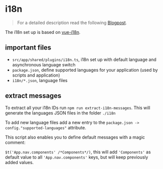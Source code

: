 # i18n
> For a detailed description read the following [Blogpost](http://blog.devcross.net/2018/02/25/effectively-work-with-i18n-in-vue-js/).

The i18n set up is based on [vue-i18n](https://kazupon.github.io/vue-i18n/en/).

## important files

- `src/app/shared/plugins/i18n.ts`, i18n set up with default language and asynchronous language switch
- `package.json`, define supported languages for your application (used by scripts and application)
- `i18n/*.json`, language files

## extract messages

To extract all your i18n IDs run `npm run extract-i18n-messages`.
This will generate the languages JSON files in the folder `./i18n`

To add new language files add a new entry to the `package.json -> config."supported-languages"` attribute.

This script also enables you to define default messages with a magic comment:

`$t('App.nav.components' /*Components*/)`,
this will add `'Components'` as default value to all `'App.nav.components'` keys,
but will keep previously added values.
